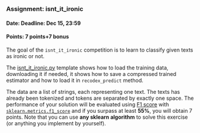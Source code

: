 ### Assignment: isnt_it_ironic
#### Date: Deadline: Dec 15, 23:59
#### Points: 7 points+7 bonus

The goal of the `isnt_it_ironic` competition is to learn to classify given
texts as ironic or not.

The [isnt_it_ironic.py](https://github.com/ufal/npfl129/tree/master/labs/07/isnt_it_ironic.py)
template shows how to load the training data, downloading it if needed,
it shows how to save a compressed trained estimator and how to load it in
`recodex_predict` method.

The data are a list of strings, each representing one text. The texts has
already been tokenized and tokens are separated by exactly one space.
The performance of your solution will be evaluated using
[F1 score](https://en.wikipedia.org/wiki/F1_score) with
[`sklearn.metrics.f1_score`](https://scikit-learn.org/stable/modules/generated/sklearn.metrics.f1_score.html)
and if you surpass at least **55%**, you will obtain 7 points.
Note that you can use **any sklearn algorithm** to solve this exercise
(or anything you implement by yourself).
